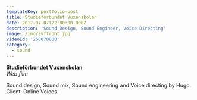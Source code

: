 ```yaml
---
templateKey: portfolio-post
title: Studieförbundet Vuxenskolan
date: 2017-07-07T22:00:00.000Z
description: 'Sound Design, Sound Engineer, Voice Directing'
image: /img/svffront.jpg
videoId: '268070800'
category:
  - sound
---
```

**Studieförbundet Vuxenskolan** \
_Web film_

Sound design, Sound mix, Sound engineering and Voice directing by Hugo.\
Client: Online Voices.
